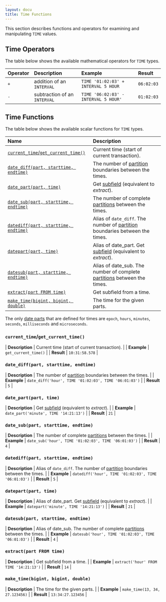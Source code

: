 ```yaml
---
layout: docu
title: Time Functions
---
```


This section describes functions and operators for examining and manipulating `TIME` values.

## Time Operators

The table below shows the available mathematical operators for `TIME` types.

<div class="narrow_table"></div>

| Operator | Description | Example | Result |
|:-|:---|:----|:--|
| `+` | addition of an `INTERVAL` | `TIME '01:02:03' + INTERVAL 5 HOUR` | `06:02:03` |
| `-` | subtraction of an `INTERVAL` | `TIME '06:02:03' - INTERVAL 5 HOUR'` | `01:02:03` |

## Time Functions

The table below shows the available scalar functions for `TIME` types.

| Name | Description |
|:--|:-------|
| [`current_time`/`get_current_time()`](#current_timeget_current_time) | Current time (start of current transaction). |
| [`date_diff(part, starttime, endtime)`](#date_diffpart-starttime-endtime) | The number of [partition](../../sql/functions/datepart) boundaries between the times. |
| [`date_part(part, time)`](#date_partpart-time) | Get [subfield](../../sql/functions/datepart) (equivalent to *extract*). |
| [`date_sub(part, starttime, endtime)`](#date_subpart-starttime-endtime) | The number of complete [partitions](../../sql/functions/datepart) between the times. |
| [`datediff(part, starttime, endtime)`](#datediffpart-starttime-endtime) | Alias of `date_diff`. The number of [partition](../../sql/functions/datepart) boundaries between the times. |
| [`datepart(part, time)`](#datepartpart-time) | Alias of date_part. Get [subfield](../../sql/functions/datepart) (equivalent to *extract*). |
| [`datesub(part, starttime, endtime)`](#datesubpart-starttime-endtime) | Alias of date_sub. The number of complete [partitions](../../sql/functions/datepart) between the times. |
| [`extract(part FROM time)`](#extractpart-from-time) | Get subfield from a time. |
| [`make_time(bigint, bigint, double)`](#make_timebigint-bigint-double) | The time for the given parts. |

The only [date parts](../../sql/functions/datepart) that are defined for times are `epoch`, `hours`, `minutes`, `seconds`, `milliseconds` and `microseconds`.

### `current_time`/`get_current_time()`

<div class="nostroke_table"></div>

| **Description** | Current time (start of current transaction). |
| **Example** | `get_current_time()` |
| **Result** | `10:31:58.578` |

### `date_diff(part, starttime, endtime)`

<div class="nostroke_table"></div>

| **Description** | The number of [partition](../../sql/functions/datepart) boundaries between the times. |
| **Example** | `date_diff('hour', TIME '01:02:03', TIME '06:01:03')` |
| **Result** | `5` |

### `date_part(part, time)`

<div class="nostroke_table"></div>

| **Description** | Get [subfield](../../sql/functions/datepart) (equivalent to *extract*). |
| **Example** | `date_part('minute', TIME '14:21:13')` |
| **Result** | `21` |

### `date_sub(part, starttime, endtime)`

<div class="nostroke_table"></div>

| **Description** | The number of complete [partitions](../../sql/functions/datepart) between the times. |
| **Example** | `date_sub('hour', TIME '01:02:03', TIME '06:01:03')` |
| **Result** | `4` |

### `datediff(part, starttime, endtime)`

<div class="nostroke_table"></div>

| **Description** | Alias of `date_diff`. The number of [partition](../../sql/functions/datepart) boundaries between the times. |
| **Example** | `datediff('hour', TIME '01:02:03', TIME '06:01:03')` |
| **Result** | `5` |

### `datepart(part, time)`

<div class="nostroke_table"></div>

| **Description** | Alias of date_part. Get [subfield](../../sql/functions/datepart) (equivalent to *extract*). |
| **Example** | `datepart('minute', TIME '14:21:13')` |
| **Result** | `21` |

### `datesub(part, starttime, endtime)`

<div class="nostroke_table"></div>

| **Description** | Alias of date_sub. The number of complete [partitions](../../sql/functions/datepart) between the times. |
| **Example** | `datesub('hour', TIME '01:02:03', TIME '06:01:03')` |
| **Result** | `4` |

### `extract(part FROM time)`

<div class="nostroke_table"></div>

| **Description** | Get subfield from a time. |
| **Example** | `extract('hour' FROM TIME '14:21:13')` |
| **Result** | `14` |

### `make_time(bigint, bigint, double)`

<div class="nostroke_table"></div>

| **Description** | The time for the given parts. |
| **Example** | `make_time(13, 34, 27.123456)` |
| **Result** | `13:34:27.123456` |
